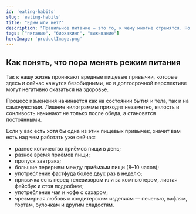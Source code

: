 ```yaml
---
id: 'eating-habits'
slug: 'eating-habits'
title: "Едим или нет?"
description: "Правильное питание — это то, к чему многие стремятся. Но при этом не все понимают, для чего оно действительно нужно."
tags: ["питание", "биохакинг", "выживание"]
heroImage: 'productImage.png'
---
```


## Как понять, что пора менять режим питания

Так к нашу жизнь проникают вредные пищевые привычки, которые здесь и сейчас кажутся безобидными, но в долгосрочной перспективе могут негативно сказаться на здоровье.

Процесс изменения начинается как на состоянии бытия и тела, так и на самочувствии. Лишние килограммы приходят незаметно, вялость и сонливость начинают не только после обеда, а становятся постоянными.

Если у вас есть хотя бы одна из этих пищевых привычек, значит вам есть над чем работать уже сейчас:

- разное количество приёмов пищи в день;
- разное время приёмов пищи;
- пропуск завтрака;
- большие перерывы между приёмами пищи (8–10 часов);
- употребление фастфуда более двух раз в неделю;
- привычка есть перед телевизором или за компьютером, листая фейсбук и стоя подробнее;
- употребление чая и кофе с сахаром;
- чрезмерная любовь к кондитерским изделиям — печенью, вафлям, тортам, булочкам и другим сладостям.
